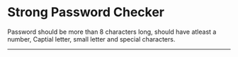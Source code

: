 # Strong Password Checker
 
Password should be more than 8 characters long, should have atleast a number, Captial letter, small letter and special characters.

---